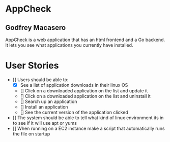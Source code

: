# AppCheck
## Godfrey Macasero
AppCheck is a web application that has an html frontend and a Go backend. It lets you see what applications you currently have installed.

# User Stories
- [] Users should be able to:
    - [x] See a list of application downloads in their linux OS
    - [] Click on a downloaded application on the list and update it
    - [] Click on a downloaded application on the list and uninstall it
    - [] Search up an application
    - [] Install an application
    - [] See the current version of the application clicked
- [] The system should be able to tell what kind of linux environment its in to see if it will use apt or yums
- [] When running on a EC2 instance make a script that automatically runs the file on startup
